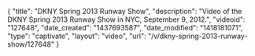 {
    "title": "DKNY Spring 2013 Runway Show",
    "description": "Video of the DKNY Spring 2013 Runway Show in NYC, September 9, 2012.",
    "videoid": "127648",
    "date_created": "1437693587",
    "date_modified": "1418181071",
    "type": "captivate",
    "layout": "video",
    "url": "\/v\/dkny-spring-2013-runway-show\/127648"
}